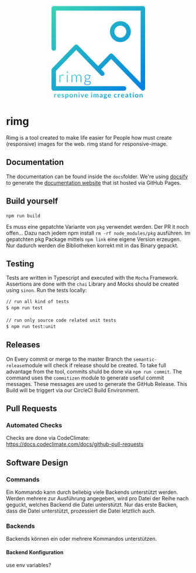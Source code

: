 <p align="center">
 <a href="https://github.com/alexanderbartels/jet">
  <img alt="rimg logo" title="rimg" src="https://github.com/alexanderbartels/rimg/blob/master/logo.svg" width="256">
 </a>
</p>

# rimg
Rimg is a tool created to make life easier for People how must create (responsive) images for the web. rimg stand for *r*esponsive-*im*a*g*e. 

## Documentation
The documentation can be found inside the `docs`folder. We're using [docsify](https://docsify.js.org/) to generate the [documentation website](https://github.com/alexanderbartels/rimg) that ist hosted via GitHub Pages.

## Build yourself

`npm run build`

Es muss eine gepatchte Variante von `pkg` verwendet werden. Der PR it noch offen... 
Dazu nach jedem npm install `rm -rf node_modules/pkg` ausführen. Im gepatchten pkg Package mittels `npm link` eine eigene Version erzeugen. Nur dadurch werden die Bibliotheken korrekt mit in das Binary gepackt.

## Testing

Tests are written in Typescript and executed with the `Mocha` Framework. Assertions are done with the `chai` Library and Mocks should be created using `sinon`. Run the tests locally:

```bash
// run all kind of tests
$ npm run test

// run only source code related unit tests
$ npm run test:unit
```

## Releases

On Every commit or merge to the master Branch the `semantic-release`module will check if release should be created. To take full advantage from the tool, commits shuld be done via `npm run commit`. The command uses the `commitizen` module to generate useful commit messages. These messages are used to generate the GitHub Release. This Build will be triggert via our CircleCI Build Environment.

## Pull Requests

### Automated Checks

Checks are done via CodeClimate: https://docs.codeclimate.com/docs/github-pull-requests

## Software Design

### Commands

Ein Kommando kann durch beliebig viele Backends unterstützt werden. Werden mehrere zur Ausführung angegeben, wird pro Datei der Reihe nach geguckt, welches Backend die Datei unterstützt. Nur das erste Backen, dass die Datei unterstützt, prozessiert die Datei letztlich auch.

### Backends

Backends können ein oder mehrere Kommandos unterstützen. 

#### Backend Konfiguration

use env variables?
